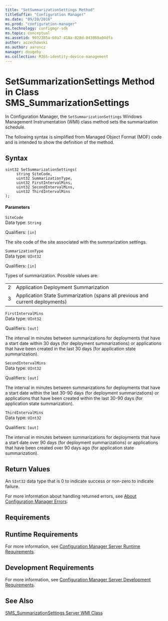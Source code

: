 ```yaml
---
title: "SetSummarizationSettings Method"
titleSuffix: "Configuration Manager"
ms.date: "09/20/2016"
ms.prod: "configuration-manager"
ms.technology: configmgr-sdk
ms.topic: conceptual
ms.assetid: 9932385a-60a7-418a-828d-043869a04dfa
author: aczechowski
ms.author: aaroncz
manager: dougeby
ms.collection: M365-identity-device-management
---
```

# SetSummarizationSettings Method in Class SMS_SummarizationSettings
In Configuration Manager, the `SetSummarizationSettings` Windows Management Instrumentation (WMI) class method sets the summarization schedule.  

 The following syntax is simplified from Managed Object Format (MOF) code and is intended to show the definition of the method.  

## Syntax  

```  
sint32 SetSummarizationSettings(  
     string SiteCode,   
     uint32 SummarizationType,   
     uint32 FirstIntervalMins,   
     uint32 SecondIntervalMins,   
     uint32 ThirdIntervalMins  
);  
```  

#### Parameters  
 `SiteCode`  
 Data type: `String`  

 Qualifiers: `[in]`  

 The site code of the site associated with the summarization settings.  

 `SummarizationType`  
 Data type: `UInt32`  

 Qualifiers: `[in]`  

 Types of summarization. Possible values are:  

|||  
|-|-|  
|2|Application Deployment Summarization|  
|3|Application State Summarization (spans all previous and current deployments)|  

 `FirstIntervalMins`  
 Data type: `UInt32`  

 Qualifiers: `[out]`  

 The interval in minutes between summarizations for deployments that have a start date within 30 days (for deployment summarizations) or applications that have been created in the last 30 days (for application state summarization).  

 `SecondIntervalMins`  
 Data type: `UInt32`  

 Qualifiers: `[out]`  

 The interval in minutes between summarizations for deployments that have a start date within the last 30-90 days (for deployment summarizations) or applications that have been created within the last 30-90 days (for application state summarization).  

 `ThirdIntervalMins`  
 Data type: `UInt32`  

 Qualifiers: `[out]`  

 The interval in minutes between summarizations for deployments that have a start date over 90 days (for deployment summarizations) or applications that have been created over 90 days ago (for application state summarization).  

## Return Values  
 An  `SInt32` data type that is 0 to indicate success or non-zero to indicate failure.  

 For more information about handling returned errors, see [About Configuration Manager Errors](../../../../../develop/core/understand/about-configuration-manager-errors.md).  

## Requirements  

## Runtime Requirements  
 For more information, see [Configuration Manager Server Runtime Requirements](../../../../../develop/core/reqs/server-runtime-requirements.md).  

## Development Requirements  
 For more information, see [Configuration Manager Server Development Requirements](../../../../../develop/core/reqs/server-development-requirements.md).  

## See Also  
 [SMS_SummarizationSettings Server WMI Class](../../../../../develop/reference/core/servers/manage/sms_summarizationsettings-server-wmi-class.md)
